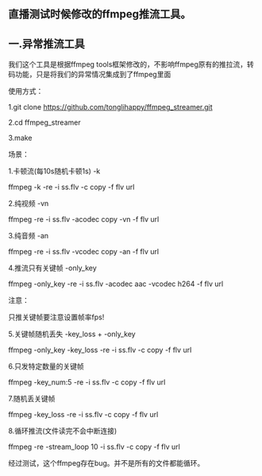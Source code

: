## 直播测试时候修改的ffmpeg推流工具。
## 一.异常推流工具

我们这个工具是根据ffmpeg tools框架修改的，不影响ffmpeg原有的推拉流，转码功能，只是将我们的异常情况集成到了ffmpeg里面

使用方式：

1.git clone https://github.com/tonglihappy/ffmpeg_streamer.git

2.cd ffmpeg_streamer

3.make

场景：

1.卡顿流(每10s随机卡顿1s) -k

ffmpeg -k -re -i ss.flv -c copy -f flv url

2.纯视频 -vn

ffmpeg -re -i ss.flv -acodec copy -vn -f flv url

3.纯音频 -an

ffmpeg -re -i ss.flv -vcodec copy -an -f flv url

4.推流只有关键帧 -only_key

ffmpeg -only_key -re -i ss.flv -acodec  aac -vcodec h264 -f flv url

注意：

只推关键帧要注意设置帧率fps!

5.关键帧随机丢失 -key_loss + -only_key

ffmpeg -only_key -key_loss -re -i ss.flv -c copy -f flv url

6.只发特定数量的关键帧

ffmpeg -key_num:5 -re -i ss.flv -c copy -f flv url

7.随机丢关键帧

ffmpeg -key_loss -re -i ss.flv -c copy -f flv url



8.循环推流(文件读完不会中断连接)

ffmpeg -re -stream_loop 10 -i ss.flv -c copy -f flv url

经过测试，这个ffmpeg存在bug。并不是所有的文件都能循环。


